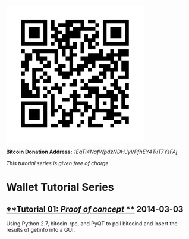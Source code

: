 ![Image](./1EqTi4NqfWpdzNDHJyVPfhEY4TuT7YsFAj.png?raw=true)

**Bitcoin Donation Address:** *1EqTi4NqfWpdzNDHJyVPfhEY4TuT7YsFAj*

*This tutorial series is given free of charge*

# Wallet Tutorial Series

## [**Tutorial 01: *Proof of concept* **](./tutorial_01/) 2014-03-03

Using Python 2.7, bitcoin-rpc, and PyQT to poll bitcoind and insert the results of getinfo into a GUI.

